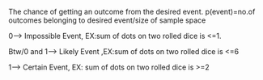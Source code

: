The chance of getting an outcome from the desired event. p(event)=no.of outcomes belonging to desired event/size of sample space

0--> Impossible Event, EX:sum of dots on two rolled dice is <=1.

Btw/0 and 1--> Likely Event ,EX:sum of dots on two rolled dice is <=6

1--> Certain Event, EX: sum of dots on two rolled dice is >=2
